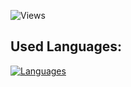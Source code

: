 ![Views](https://komarev.com/ghpvc/?username=unviewed-xyz&label=PROFILE+VIEWS&style=flat&color=5094F0)


Used Languages:
-
[![Languages](https://github-readme-stats.vercel.app/api/top-langs/?username=unviewed-xyz&layout=compact&border_radius=15)](https://github.com/unviewed-xyz/)
